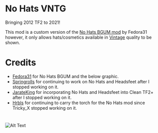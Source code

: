 # No Hats VNTG
Bringing 2012 TF2 to 2021!

This mod is a custom version of the [No Hats BGUM mod](https://github.com/Fedora31/no-hats-bgum) by Fedora31 however, it only allows hats/cosmetics available in [Vintage](https://wiki.teamfortress.com/wiki/Vintage) quality to be shown.

# Credits
* [Fedora31](https://github.com/Fedora31) for No Hats BGUM and the below graphic.  
* [Springrolls](https://www.teamfortress.tv/user/springrolls) for continuing to work on No Hats and Headsfeet after I stopped working on it.  
* [JarateKing](https://github.com/JarateKing) for incorporating No Hats and Headsfeet into Clean TF2+ after I stopped working on it.  
* [Hrbls](https://www.teamfortress.tv/user/Hrbls) for continuing to carry the torch for the No Hats mod since Tricky_X stopped working on it.  

#
![Alt Text](https://i.imgur.com/W0OotBg.png)
